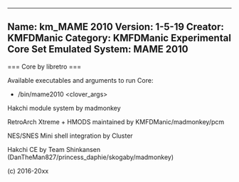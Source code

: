 -----------------------
Name: km_MAME 2010
Version: 1-5-19
Creator: KMFDManic
Category: KMFDManic Experimental Core Set
Emulated System: MAME 2010
-----------------------
=== Core by libretro ===

Available executables and arguments to run Core:
- /bin/mame2010 <rom> <clover_args>

Hakchi module system by madmonkey

RetroArch Xtreme + HMODS maintained by KMFDManic/madmonkey/pcm

NES/SNES Mini shell integration by Cluster

Hakchi CE by Team Shinkansen (DanTheMan827/princess_daphie/skogaby/madmonkey)

(c) 2016-20xx
